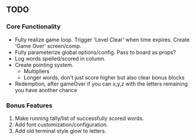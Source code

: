 ## TODO

### Core Functionality
- Fully realize game loop. Trigger 'Level Clear' when time expires. Create 'Game Over' screen/comp.
- Fully parameterize global options/config. Pass to board as props?
- Log words spelled/scored in column.
- Create pointing system.
  - Multipliers
  - Longer words, don't just score higher but also clear bonus blocks
- Redemption, after gameOver if you can x,y,z with the letters remaining you have another chance


### Bonus Features
1. Make running tally/list of successfully scored words.
2. Add font customization/configuration.
3. Add old terminal style glow to letters.